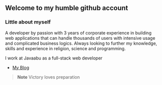 ## Welcome to my humble github account

### Little about myself
A developer by passion with 3 years of corporate experience in building web applications that can handle thousands of users with intensive usage and complicated business logics. Always looking to further my knowledge, skills and experience in religion, science and programming.

I work at Javaabu as a full-stack web developer


- [My Blog](https://abunooh.com/)

> **Note**
> Victory loves preparation
